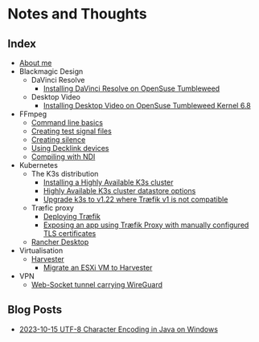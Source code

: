 # Notes and Thoughts

## Index

- [About me](about_me)
- Blackmagic Design
  - DaVinci Resolve
    - [Installing DaVinci Resolve on OpenSuse Tumbleweed](BlackmagicDesign/DaVinci_Resolve/install_DaVinciResolve_on_OpenSuse_Tumbleweed)
  - Desktop Video
    - [Installing Desktop Video on OpenSuse Tumbleweed Kernel 6.8](BlackmagicDesign/Desktop_Video/install_Desktop_Video_on_OpenSuse_Tumbleweed_Kernel_6.8)
- FFmpeg
  - [Command line basics](FFmpeg/command_line_basics)
  - [Creating test signal files](FFmpeg/creating_test_signal_files)
  - [Creating silence](FFmpeg/creating_silence)
  - [Using Decklink devices](FFmpeg/using_decklink_devices)
  - [Compiling with NDI](FFmpeg/compiling_with_NDI)
- Kubernetes
  - The K3s distribution
    - [Installing a Highly Available K3s cluster](kubernetes/k3s/deploying_ha_cluster)
    - [Highly Available K3s cluster datastore options](kubernetes/k3s/cluster_database_options)
    - [Upgrade k3s to v1.22 where Træfik v1 is not compatible](kubernetes/k3s/upgrading_k3s_to_1.22+)
  - Træfic proxy
    - [Deploying Træfik](kubernetes/traefik/traefik_deployment_and_patching)
    - [Exposing an app using Træfik Proxy with manually configured TLS certificates](kubernetes/traefik/traefik_with_manual_certificates)
  - [Rancher Desktop](kubernetes/rancher_desktop/index)
- Virtualisation
  - [Harvester](virtualisation/harvester/index)
    - [Migrate an ESXi VM to Harvester](virtualisation/harvester/migrate_esxi_to_harvester)
- VPN
  - [Web-Socket tunnel carrying WireGuard](VPN/wstunnel_wireguard)

## Blog Posts

- [2023-10-15 UTF-8 Character Encoding in Java on Windows](programming/java/utf8_character_encoding_windows/index)
